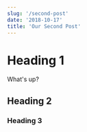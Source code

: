 ```yaml
---
slug: '/second-post'
date: '2018-10-17'
title: 'Our Second Post'
---
```


# Heading 1  
 What's up?
## Heading 2

### Heading 3